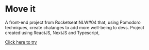 # Move it

A front-end project from Rocketseat NLW#04 that, using Pomodoro techniques, create chalanges to add more well-being to devs.
Project created using ReactJS, NextJS and Typescript, 

[Click here to try](https://moveit-jessneri.vercel.app/)


